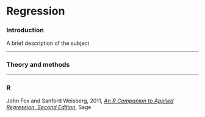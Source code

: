 # Regression

### Introduction

A brief description of the subject

---
### Theory and methods


---
### R

John Fox and Sanford Weisberg, 2011, [_An R Companion to Applied Regression, Second Edition_](http://socserv.socsci.mcmaster.ca/jfox/Books/Companion/), Sage

